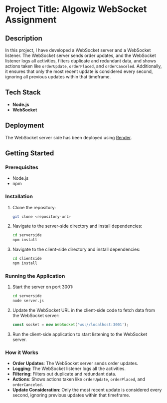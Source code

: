 # Project Title: Algowiz WebSocket Assignment

## Description

In this project, I have developed a WebSocket server and a WebSocket listener. The WebSocket server sends order updates, and the WebSocket listener logs all activities, filters duplicate and redundant data, and shows actions taken like `orderUpdate`, `orderPlaced`, and `orderCanceled`. Additionally, it ensures that only the most recent update is considered every second, ignoring all previous updates within that timeframe.

## Tech Stack

- **Node.js**
- **WebSocket**

## Deployment

The WebSocket server side has been deployed using [Render](https://socket-backend-jwar.onrender.com).

## Getting Started

### Prerequisites

- Node.js
- npm

### Installation

1. Clone the repository:

    ```bash
    git clone <repository-url>
    ```

2. Navigate to the server-side directory and install dependencies:

    ```bash
    cd serverside
    npm install
    ```

3. Navigate to the client-side directory and install dependencies:

    ```bash
    cd clientside
    npm install
    ```

### Running the Application

1. Start the server on port 3001:

    ```bash
    cd serverside
    node server.js
    ```

2. Update the WebSocket URL in the client-side code to fetch data from the WebSocket server:

    ```javascript
    const socket = new WebSocket('ws://localhost:3001');
    ```

3. Run the client-side application to start listening to the WebSocket server.

### How it Works

- **Order Updates**: The WebSocket server sends order updates.
- **Logging**: The WebSocket listener logs all the activities.
- **Filtering**: Filters out duplicate and redundant data.
- **Actions**: Shows actions taken like `orderUpdate`, `orderPlaced`, and `orderCanceled`.
- **Update Consideration**: Only the most recent update is considered every second, ignoring previous updates within that timeframe.


